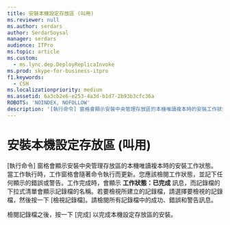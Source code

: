 ```yaml
---
title: 安裝本機設定存放區 (叫用)
ms.reviewer: null
ms.author: serdars
author: SerdarSoysal
manager: serdars
audience: ITPro
ms.topic: article
ms.custom:
  - ms.lync.dep.DeployReplicaInvoke
ms.prod: skype-for-business-itpro
f1.keywords:
  - CSH
ms.localizationpriority: medium
ms.assetid: 6a3cb2e6-e253-4a3d-b1d7-2b93b3cfc36a
ROBOTS: 'NOINDEX, NOFOLLOW'
description: '[執行命令] 窗格會顯示安裝中央管理存放區的本機唯讀複本時的安裝工作狀態。當工作執行時，工作窗格會隨著命令執行而更新。您應該檢閱工作狀態，並記下任何顯示的錯誤或警告。工作完成時，會顯示 工作狀態：已完成 訊息，而記錄檔的下拉式清單會顯示記錄檔的名稱。若要檢視所建立的記錄檔，請選擇要檢視的記錄檔，然後按一下 [檢視記錄檔]。請檢閱所有記錄檔中的成功、錯誤和警告訊息。'
---
```


# <a name="install-local-configuration-store-invoke"></a>安裝本機設定存放區 (叫用)
 
[執行命令] 窗格會顯示安裝中央管理存放區的本機唯讀複本時的安裝工作狀態。當工作執行時，工作窗格會隨著命令執行而更新。您應該檢閱工作狀態，並記下任何顯示的錯誤或警告。工作完成時，會顯示 **工作狀態：已完成** 訊息，而記錄檔的下拉式清單會顯示記錄檔的名稱。若要檢視所建立的記錄檔，請選擇要檢視的記錄檔，然後按一下 [檢視記錄檔]。請檢閱所有記錄檔中的成功、錯誤和警告訊息。
  
檢閱記錄檔之後，按一下 [完成] 以完成本機設定存放區的安裝。
  

